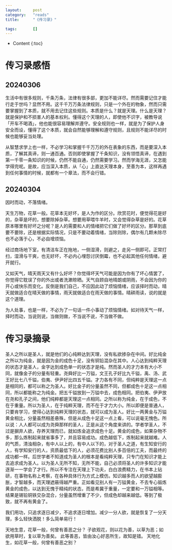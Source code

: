 ```yaml
---
layout:		post
category:	"reads"
title:		"《传习录》"

tags:		[]
---
```

- Content
{:toc}


# 传习录感悟

## 20240306

生活中有很多规则，千条万条，法律有很多部，更加不能详尽。然而需要记住才能行走于世吗？显然不用。这千千万万条法律规则，只是一个外在的物象，然而只需要掌握到了本质，就不用去记住这些规则。本质是什么？就是天理。什么是天理？就是保护和不损害人的基本权利。懂得这个天理的人，即使他不识字，被教导说「开车不喝酒」，他也能很容易理解并遵守。安全规则也一样，就是为了保护人身安全而设，懂得了这个本质，就会自然能够理解和遵守规则，且规则不能详尽的时候也能够妥当处理。

从智慧求学上也一样，不必学习和掌握千千万万的外在表象的东西，而是要深入本质，了解其真谛，则一通百通。否则即使掌握了千条知识，没有领悟真谛，在遇到第一千零一条知识的时候，仍然不能自通，仍然需要学习。然而学海无涯，又怎能学得完呢。是故，应当深入本质，从「心」上直达天理本身，至善为本，这样再遇到任何事情的时候，就都有一个章法，而不会行错。



## 20240304

因时而动，不落情绪。

天生万物，花草一般。花草本无好坏，是人为作的区分。欣赏花时，便觉得花是好的，杂草是坏的，想要除掉杂草。想要用草喂牛羊时，又会觉得杂草是好的。花草原本哪里有好坏之分呢？是人的需要和人的情绪把它们做了好坏的区分。那草到底要不要除，还是根据实际情况，只是不要动着情绪，当除则除，偶尔有几颗未除尽也不必落于心，不必自增烦恼。

经过商场地下室，有清洁车正在拖地，一侧湿滑，则避之，走另一侧即可。正常打扫，湿滑与干爽，也无好坏，不必内心埋怨讨厌倒霉，也不必起其他任何情绪，避开就行。

又如天气，晴天雨天又有什么好坏？你觉得坏天气可能是因为你有了坏心情罢了，你觉得它耽误了你的外出或者洗漱晾晒。天气自顾自地晴朗或阴雨，不会因为你的开心或快乐而变化。反倒是我们自己，不应因此动了烦恼情绪，应该择时而动，晴天就做适合在晴天做的事情，雨天就做适合在雨天做的事情。晴耕雨读，说的就是这个道理。

为人处事，也是一样，不必为了一句话一件小事动了烦恼情绪。如对待天气一样，择时而动，当说则说，当做则做，不当说不说，不当做不做。



# 传习录摘录



圣人之所以是圣人，就是他们的心纯粹达到天理，没有私欲掺杂在中间。好比纯金之所以为纯金，就是因为金的成色十足，没有铜铅混杂在其中。人心达到纯粹天理的状态才是圣人，金字达到成色单一的状态才是纯。然而圣人的才力本有大小不同，就像金子的分量有轻重。尧舜好比一万镒，文王孔子好比九千镒，禹、汤、武王好比七八千镒，伯夷、伊尹好比四五千镒。才力各有不同，但纯粹是天理这一点是相同的，都可以称之为圣人。好比金子的分量虽然不同，但都成色十足这一点相同，所以都能称之为纯金。把五千镒放到一万镒中去，成色相同。把伯夷、伊尹放在尧和孔子之间，他们纯粹都是天理这一点相同。之所以称为纯金，在于成色，不在于重量。所以为圣人，在于纯粹天理，而不在于才力大小。所以即便是普通人，只要肯学习，使得心达到纯粹天理的状态，就可以成为圣人。好比一两黄金与万镒黄金相比，分量虽然相差悬殊，但是从成色十足这一点上看，可以说毫无愧色。所以说：人人都可以成为尧舜那样的圣人，正是从这个角度来讲的。学者学圣人，不过是摒弃人欲，存养天理而已，就如炼金追求成色十足。黄金的成色，如果杂物不多，那么炼制起来就省事多了，并且容易成功。成色越低下，炼制起来就越难。人的气质，清浊相杂，有中人以上的，有中人以下的，对于圣人之道，有生知安行的人，有学知安行的人，资质最低下的人，必须花费比别人多百倍的工夫，而最终的成功都一样。后世学者不知道成为圣人的根本是看纯粹天理，只专门在知识才能上去追求成为圣人。以为圣人无所不知，无所不能，自己必须将圣人的许多知识才能逐渐一一学会了才行。所以不专注在天理上下功夫，白白浪费精力，在书本上钻研，在事物名称上考察，在各种具体行为方式上模仿。知识越多而人的欲望越膨胀，才智越多，而天理遮蔽得越严重。正如看见别人有一万镒黄金，不去专心锻炼黄金的成色，以达到无愧于精纯的状态，而是希冀于重量，一定要和一万镒相等。结果是锡铅铜铁交杂混合，分量虽然增重了不少，但成色却越来越低。等到了极致，就不再有黄金了。

我们用功，只追求逐日减少，不追求逐日增加。减少一分人欲，就是恢复了一分天理，多么轻快洒脱！多么简单易行！



天地生意，花草一般，何曾有善恶之分？ 子欲观花，则以花为善，以草为恶；如欲用草时，复以草为善矣。 此等善恶，皆由汝心好恶所生，故知是错。 天地化生，如花草一般，何曾有善恶之别？



